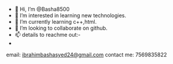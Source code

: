- 👋 Hi, I’m @Basha8500
- 👀 I’m interested in learning new technologies.
- 🌱 I’m currently learning c++,html.
- 💞️ I’m looking to collaborate on github.
- 📫 details to reachme out:-
- 
 email: ibrahimbashasyed24@gmail.com
contact me: 7569835822
<!---
Basha8500/Basha8500 is a ✨ special ✨ repository because its `README.md` (this file) appears on your GitHub profile.
You can click the Preview link to take a look at your changes.
--->
